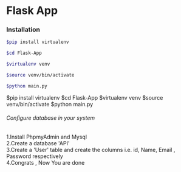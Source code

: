 # Flask App
### Installation
```sh
$pip install virtualenv

$cd Flask-App

$virtualenv venv

$source venv/bin/activate

$python main.py
```

$pip install virtualenv
$cd Flask-App
$virtualenv venv
$source venv/bin/activate
$python main.py


###### Configure database in your system
1.Install PhpmyAdmin and Mysql <br>
2.Create a database 'API' <br>
3.Create a 'User' table and create the columns i.e. id, Name, Email , Password respectively <br>
4.Congrats , Now You are done
